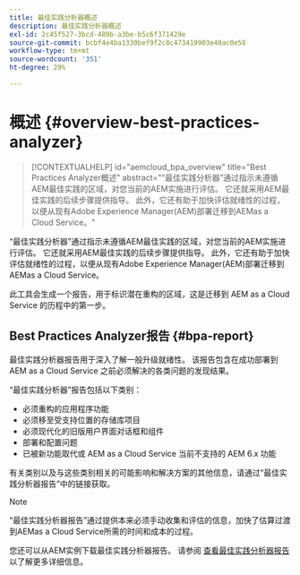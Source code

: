 ```yaml
---
title: 最佳实践分析器概述
description: 最佳实践分析器概述
exl-id: 2c45f527-3bcd-489b-a3be-b5c6f371429e
source-git-commit: bcbf4e4ba1330bef9f2c8c473419903e40ac0e58
workflow-type: tm+mt
source-wordcount: '351'
ht-degree: 29%

---
```


# 概述 {#overview-best-practices-analyzer}

>[!CONTEXTUALHELP]
>id="aemcloud_bpa_overview"
>title="Best Practices Analyzer概述"
>abstract="“最佳实践分析器”通过指示未遵循AEM最佳实践的区域，对您当前的AEM实施进行评估。 它还就采用AEM最佳实践的后续步骤提供指导。 此外，它还有助于加快评估就绪性的过程，以便从现有Adobe Experience Manager(AEM)部署迁移到AEMas a Cloud Service。"

“最佳实践分析器”通过指示未遵循AEM最佳实践的区域，对您当前的AEM实施进行评估。 它还就采用AEM最佳实践的后续步骤提供指导。 此外，它还有助于加快评估就绪性的过程，以便从现有Adobe Experience Manager(AEM)部署迁移到AEMas a Cloud Service。

此工具会生成一个报告，用于标识潜在重构的区域，这是迁移到 AEM as a Cloud Service 的历程中的第一步。

## Best Practices Analyzer报告 {#bpa-report}

最佳实践分析器报告用于深入了解一般升级就绪性。 该报告包含在成功部署到 AEM as a Cloud Service 之前必须解决的各类问题的发现结果。

“最佳实践分析器”报告包括以下类别：

* 必须重构的应用程序功能
* 必须移至受支持位置的存储库项目
* 必须现代化的旧版用户界面对话框和组件
* 部署和配置问题
* 已被新功能取代或 AEM as a Cloud Service 当前不支持的 AEM 6.x 功能

有关类别以及与这些类别相关的可能影响和解决方案的其他信息，请通过“最佳实践分析器报告”中的链接获取。

>[!NOTE]
>“最佳实践分析器报告”通过提供本来必须手动收集和评估的信息，加快了估算过渡到AEMas a Cloud Service所需的时间和成本的过程。

您还可以从AEM实例下载最佳实践分析器报告。 请参阅 [查看最佳实践分析器报告](/help/journey-migration/best-practices-analyzer/using-best-practices-analyzer.md#viewing-report) 以了解更多详细信息。
